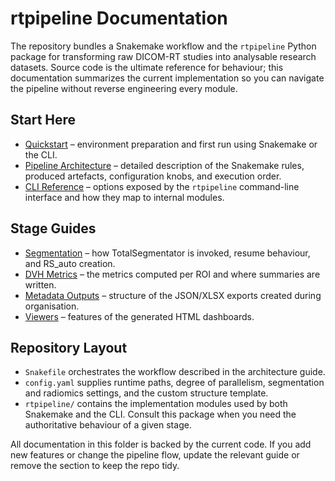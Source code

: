 # rtpipeline Documentation

The repository bundles a Snakemake workflow and the `rtpipeline` Python package
for transforming raw DICOM-RT studies into analysable research datasets. Source
code is the ultimate reference for behaviour; this documentation summarizes the
current implementation so you can navigate the pipeline without reverse
engineering every module.

## Start Here
- [Quickstart](quickstart.md) – environment preparation and first run using
  Snakemake or the CLI.
- [Pipeline Architecture](pipeline_architecture.md) – detailed description of
  the Snakemake rules, produced artefacts, configuration knobs, and execution
  order.
- [CLI Reference](cli.md) – options exposed by the `rtpipeline` command-line
  interface and how they map to internal modules.

## Stage Guides
- [Segmentation](segmentation.md) – how TotalSegmentator is invoked, resume
  behaviour, and RS_auto creation.
- [DVH Metrics](dvh.md) – the metrics computed per ROI and where summaries are
  written.
- [Metadata Outputs](metadata.md) – structure of the JSON/XLSX exports created
  during organisation.
- [Viewers](viewers.md) – features of the generated HTML dashboards.

## Repository Layout
- `Snakefile` orchestrates the workflow described in the architecture guide.
- `config.yaml` supplies runtime paths, degree of parallelism, segmentation and
  radiomics settings, and the custom structure template.
- `rtpipeline/` contains the implementation modules used by both Snakemake and
  the CLI. Consult this package when you need the authoritative behaviour of a
  given stage.

All documentation in this folder is backed by the current code. If you add new
features or change the pipeline flow, update the relevant guide or remove the
section to keep the repo tidy.
